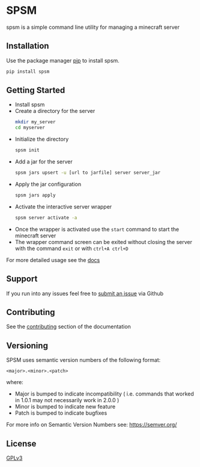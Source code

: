 # SPSM

spsm is a simple command line utility for managing a minecraft server

## Installation

Use the package manager [pip](https://pip.pypa.io/en/stable/) to install spsm.

```bash
pip install spsm
```

## Getting Started

- Install spsm
- Create a directory for the server
  ```bash
  mkdir my_server
  cd myserver
  ```
- Initialize the directory
  ```bash
  spsm init
  ```
- Add a jar for the server
  ```bash
  spsm jars upsert -u [url to jarfile] server server_jar
  ```
- Apply the jar configuration
  ```bash
  spsm jars apply
  ```
- Activate the interactive server wrapper
  ```bash
  spsm server activate -a
  ```
- Once the wrapper is activated use the `start` command to start the minecraft server
- The wrapper command screen can be exited without closing the server with the command `exit` or with `ctrl+A ctrl+D`

For more detailed usage see the [docs](https://spsm.readthedocs.io/en/latest/)

## Support
If you run into any issues feel free to [submit an issue](https://github.com/cnmorgan/spsm/issues/new) via Github

## Contributing

See the [contributing](https://spsm.readthedocs.io/en/contributing/) section of the documentation

## Versioning
SPSM uses semantic version numbers of the following format:

`<major>.<minor>.<patch>`

where:
  - Major is bumped to indicate incompatibility ( i.e. commands that worked in 1.0.1 may not necessarily work in 2.0.0 )
  - Minor is bumped to indicate new feature
  - Patch is bumped to indicate bugfixes

For more info on Semantic Version Numbers see: https://semver.org/

## License

[GPLv3](https://www.gnu.org/licenses/gpl-3.0.en.html)
